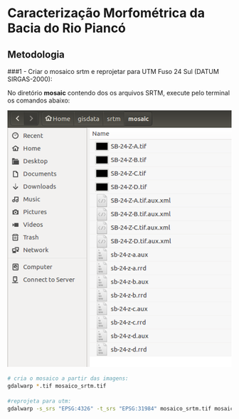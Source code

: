 # Caracterização Morfométrica da Bacia do Rio Piancó

## Metodologia

###1 - Criar o mosaico srtm e reprojetar para UTM Fuso 24 Sul (DATUM SIRGAS-2000):

No diretório **mosaic** contendo dos os arquivos SRTM, execute pelo terminal os comandos abaixo:

![image](img/01-colocando-na-mesma-pasta.png)

```bash
# cria o mosaico a partir das imagens:
gdalwarp *.tif mosaico_srtm.tif

#reprojeta para utm:
gdalwarp -s_srs "EPSG:4326" -t_srs "EPSG:31984" mosaico_srtm.tif mosaico_srtm_utm.tif
```